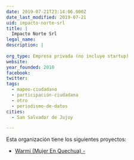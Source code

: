 ```yaml
---
date: 2019-07-21T23:14:06.000Z
date_last_modified: 2019-07-21
uid: impacto-norte-srl
title: |
  Impacto Norte Srl
legal_name: 
description: |
  
org_type: Empresa privada (no incluye startup)
website: 
year_founded: 2010
facebook: 
twitter: 
tags:
  - mapeo-ciudadano
  - participación-ciudadana
  - otro
  - periodismo-de-datos
cities: 
  - San Salvador de Jujuy

---
```


Esta organización tiene los siguientes proyectos:

- [Warmi  (Mujer En Quechua) -](/proyectos/warmi-mujer-en-quechua)
